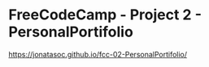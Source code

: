 # FreeCodeCamp - Project 2 - PersonalPortifolio


https://jonatasoc.github.io/fcc-02-PersonalPortifolio/
